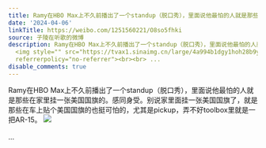 ```yaml
---
title: Ramy在HBO Max上不久前播出了一个standup（脱口秀），里面说他最怕的人就是那些在家里挂一张美国国旗的。感同身受。别说家里面挂一张美国国旗了，就是那些在车上...
date: '2024-04-06'
linkTitle: https://weibo.com/1251560221/O8so5fhki
source: 子陵在听歌的微博
description: Ramy在HBO Max上不久前播出了一个standup（脱口秀），里面说他最怕的人就是那些在家里挂一张美国国旗的。感同身受。别说家里面挂一张美国国旗了，就是那些在车上贴个美国国旗的也挺可怕的，尤其是pickup，弄不好toolbox里就是一把AR-15。
  <img style="" src="https://tvax1.sinaimg.cn/large/4a994b1dgy1hoh28b9ygjj20rw1240y0.jpg"
  referrerpolicy="no-referrer"><br><br> ...
disable_comments: true
---
```

Ramy在HBO Max上不久前播出了一个standup（脱口秀），里面说他最怕的人就是那些在家里挂一张美国国旗的。感同身受。别说家里面挂一张美国国旗了，就是那些在车上贴个美国国旗的也挺可怕的，尤其是pickup，弄不好toolbox里就是一把AR-15。 <img style="" src="https://tvax1.sinaimg.cn/large/4a994b1dgy1hoh28b9ygjj20rw1240y0.jpg" referrerpolicy="no-referrer"><br><br> ...